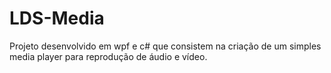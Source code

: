 # LDS-Media
Projeto desenvolvido em wpf e c# que consistem na criação de um simples media player para reprodução de áudio e vídeo.
